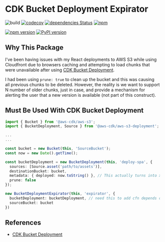 # CDK Bucket Deployment Expirator

![build](https://github.com/kcwinner/cdk-bucket-deployment-expirator/workflows/build/badge.svg)
[![codecov](https://codecov.io/gh/kcwinner/cdk-bucket-deployment-expirator/branch/main/graph/badge.svg)](https://codecov.io/gh/kcwinner/cdk-bucket-deployment-expirator)
[![dependencies Status](https://david-dm.org/kcwinner/cdk-bucket-deployment-expirator/status.svg)](https://david-dm.org/kcwinner/cdk-bucket-deployment-expirator)
[![npm](https://img.shields.io/npm/dt/cdk-bucket-deployment-expirator)](https://www.npmjs.com/package/cdk-bucket-deployment-expirator)

[![npm version](https://badge.fury.io/js/cdk-bucket-deployment-expirator.svg)](https://badge.fury.io/js/cdk-bucket-deployment-expirator)
[![PyPI version](https://badge.fury.io/py/cdk-bucket-deployment-expirator.svg)](https://badge.fury.io/py/cdk-bucket-deployment-expirator)

## Why This Package

I've been having issues with my React deployments to AWS S3 while using Cloudfront due to browsers caching and attempting to load chunks that were unavailable after using [CDK Bucket Deployment](https://docs.aws.amazon.com/cdk/api/latest/docs/aws-s3-deployment-readme.html).

I had been using `prune: true` to clean up the bucket and this was causing all previous chunks to be deleted. However, the reality is we want to support N number of older chunks, just in case, and provide a mechanism for alerting the user that a new version is available (not part of this construct).

## Must Be Used With CDK Bucket Deployment

```typescript
import { Bucket } from '@aws-cdk/aws-s3';
import { BucketDeployment, Source } from '@aws-cdk/aws-s3-deployment';

...
...

const bucket = new Bucket(this, 'SourceBucket');
const now = new Date().getTime();

const bucketDeployment = new BucketDeployment(this, 'deploy-spa', {
  sources: [Source.asset('path/to/assets')],
  destinationBucket: bucket,
  metadata: { deployed: now.toString() }, // This actually turns into x-amz-meta-x-amzn-meta-deployed right now
  prune: false
});

new BucketDeploymentExpirator(this, 'expirator', {
  bucketDeployment: bucketDeployment, // need this to add cfn depends on
  sourceBucket: bucket
})
```

## References

* [CDK Bucket Deployment](https://docs.aws.amazon.com/cdk/api/latest/docs/aws-s3-deployment-readme.html)